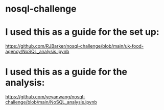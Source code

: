 # nosql-challenge
# I used this as a guide for the set up: 
https://github.com/RJBarker/nosql-challenge/blob/main/uk-food-agency/NoSQL_analysis.ipynb
# I used this as a guide for the analysis:
https://github.com/yeyanwang/nosql-challenge/blob/main/NoSQL_analysis.ipynb

